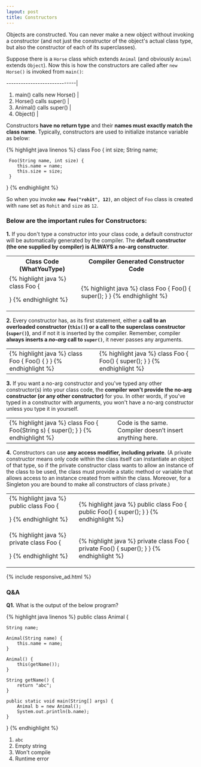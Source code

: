 ```yaml
---
layout: post
title: Constructors
---
```


Objects are constructed. You can never make a new object without invoking a constructor (and not just the
constructor of the object's actual class type, but also the constructor of each of its superclasses).

Suppose there is a `Horse` class which extends `Animal` (and obviously `Animal` extends `Object`). Now this is how the
constructors are called after `new Horse()` is invoked from `main()`:

-----------------------------|
1.  main() calls new Horse() |
2.  Horse() calls super()    |
3.  Animal() calls super()   |
4.  Object()                 |


Constructors __have no return type__ and their __names must exactly match the class name__. Typically, constructors
are used to initialize instance variable as below:

{% highlight java linenos %}
class Foo {
     int size;
     String name;

     Foo(String name, int size) {
        this.name = name;
        this.size = size;
     }
}
{% endhighlight %}

So when you invoke  __`new Foo("rohit", 12)`__, an object of `Foo` class is created with `name` set as `Rohit` and `size`
as `12`.

### Below are the important rules for Constructors:

__1.__ If you don't type a constructor into your class code, a default constructor will be automatically generated by
the compiler. The __default constructor (the one supplied by compiler) is ALWAYS a no-arg constructor__.

<table>

<tr>
<th>
Class Code (WhatYouType)
</th>
<th>
Compiler Generated Constructor Code
</th>
</tr>



<tr>
<td>
{% highlight java %}
class Foo {

}
{% endhighlight %}
</td>
<td>
{% highlight java %}
class Foo {
    Foo() {
        super();
    }
}
{% endhighlight %}
</td>
</tr>


</table>

__2.__ Every constructor has, as its first statement, either a __call to an overloaded constructor (`this()`) or a call to the
superclass constructor (`super()`)__, and if not it is inserted by the compiler. Remember, compiler __always inserts a _no-arg_
call to `super()`__, it never passes any arguments.


<table>

<tr>
<td>
{% highlight java %}
class Foo {
    Foo() { }
}
{% endhighlight %}
</td>
<td>
{% highlight java %}
class Foo {
    Foo() {
        super();
    }
}
{% endhighlight %}
</td>
</tr>

</table>


__3.__ If you want a no-arg constructor and you've typed any other constructor(s) into your class code, the __compiler won't
provide the no-arg constructor (or any other constructor)__ for you. In other words, if you've typed in a constructor with
arguments, you won't have a no-arg constructor unless you type it in yourself.


<table>

<tr>
<td>
{% highlight java %}
class Foo {
    Foo(String s) {
        super();
    }
}
{% endhighlight %}
</td>
<td>
Code is the same. Compiler doesn’t insert anything here.
</td>
</tr>

</table>

__4.__ Constructors can use __any access modifier, including private__. (A private constructor means only code within the
class itself can instantiate an object of that type, so if the private constructor class wants to allow an instance of
the class to be used, the class must provide a static method or variable that allows access to an instance created
from within the class. Moreover, for a Singleton you are bound to make all constructors of class private.)

<table>

<tr>
<td>
{% highlight java %}
public class Foo {

}
{% endhighlight %}
</td>
<td>
{% highlight java %}
public class Foo {
    public Foo() {
        super();
    }
}
{% endhighlight %}
</td>
</tr>


<tr>
<td>
{% highlight java %}
private class Foo {

}
{% endhighlight %}
</td>
<td>
{% highlight java %}
private class Foo {
    private Foo() {
        super();
    }
}
{% endhighlight %}
</td>
</tr>

</table>

{% include responsive_ad.html %}

### Q&A

__Q1.__ What is the output of the below program?

{% highlight java linenos %}
public class Animal {

    String name;

    Animal(String name) {
        this.name = name;
    }

    Animal() {
        this(getName());
    }

    String getName() {
        return "abc";
    }

    public static void main(String[] args) {
        Animal b = new Animal();
        System.out.println(b.name);
    }
}
{% endhighlight %}

1. `abc`
2. Empty string
3. Won't compile
4. Runtime error